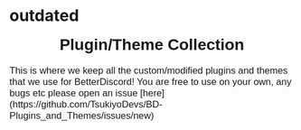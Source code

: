 # outdated
<div style="text-align: center; font-family: Arial, sans-serif; color: #white; font-size: 2em; margin-bottom: 20px;">
    <strong>Plugin/Theme Collection</strong>
</div>
<p style="font-family: Arial, sans-serif; font-size: 1.2em; color: #white;">
    This is where we keep all the custom/modified plugins and themes that we use for BetterDiscord! You are free to use on your own, any bugs etc please open an issue [here](https://github.com/TsukiyoDevs/BD-Plugins_and_Themes/issues/new)
</p>
